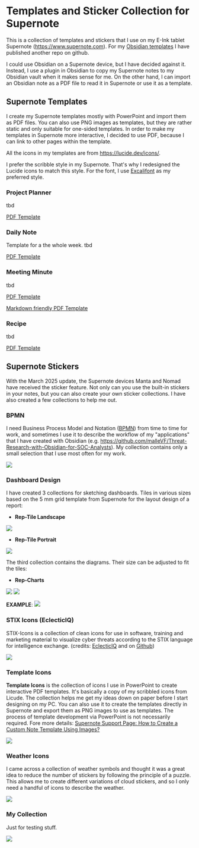 # Templates and Sticker Collection for Supernote
 
This is a collection of templates and stickers that I use on my E-Ink tablet Supernote (https://www.supernote.com).
For my [Obsidian templates](https://github.com/malleVF/Obsidian-Templates) I have published another repo on github.

I could use Obsidian on a Supernote device, but I have decided against it. Instead, I use a plugin in Obsidian to copy my Supernote notes to my Obsidian vault when it makes sense for me. On the other hand, I can import an Obsidian note as a PDF file to read it in Supernote or use it as a template. 
 
## Supernote Templates

I create my Supernote templates mostly with PowerPoint and import them as PDF files. You can also use PNG images as templates, but they are rather static and only suitable for one-sided templates. In order to make my templates in Supernote more interactive, I decided to use PDF, because I can link to other pages within the template.

All the icons in my templates are from https://lucide.dev/icons/. 

I prefer the scribble style in my Supernote. That's why I redesigned the Lucide icons to match this style. For the font, I use [Excalifont](https://plus.excalidraw.com/excalifont) as my preferred style.

### Project Planner

tbd

[PDF Template](https://github.com/malleVF/Supernote-Templates/blob/main/Files/Templates/Project%20Planner_EN_V1.pdf)

### Daily Note

Template for a the whole week.
tbd

[PDF Template](https://github.com/malleVF/Supernote-Templates/blob/main/Files/Templates/Daily-Note_EN_v1.pdf)


### Meeting Minute

tbd

[PDF Template](https://github.com/malleVF/Supernote-Templates/blob/main/Files/Templates/Meeting_Minute_EN_MD_v1.pdf)

[Markdown friendly PDF Template](https://github.com/malleVF/Supernote-Templates/blob/main/Files/Templates/Meeting_Minute_EN_MD_v1.pdf)

### Recipe

tbd

[PDF Template](https://github.com/malleVF/Supernote-Templates/blob/main/Files/Templates/Recipe_EN_V1.pdf)

## Supernote Stickers
With the March 2025 update, the Supernote devices Manta and Nomad have received the sticker feature. Not only can you use the built-in stickers in your notes, but you can also create your own sticker collections. I have also created a few collections to help me out.

### BPMN
I need Business Process Model and Notation ([BPMN](https://www.omg.org/spec/BPMN/2.0.2/PDF)) from time to time for work, and sometimes I use it to describe the workflow of my "applications" that I have created with Obsidian (e.g. https://github.com/malleVF/Threat-Research-with-Obsidian-for-SOC-Analysts). My collection contains only a small selection that I use most often for my work.

![](https://github.com/malleVF/Supernote-Templates/blob/main/Images/BPMN.png)

### Dashboard Design
I have created 3 collections for sketching dashboards.
Tiles in various sizes based on the 5 mm grid template from Supernote for the layout design of a report:

- **Rep-Tile Landscape**

![](https://github.com/malleVF/Supernote-Templates/blob/main/Images/Dashboard_Tiles_Landscape.png)

- **Rep-Tile Portrait**

![](https://github.com/malleVF/Supernote-Templates/blob/main/Images/Dashboard_Tiles_Portrait_grid-view.png)

The third collection contains the diagrams. Their size can be adjusted to fit the tiles:
- **Rep-Charts**

![](https://github.com/malleVF/Supernote-Templates/blob/main/Images/Dashboard_Content_1.png)
![](https://github.com/malleVF/Supernote-Templates/blob/main/Images/Dashboard_Content_2.png)

**EXAMPLE**:
![](https://github.com/malleVF/Supernote-Templates/blob/main/Images/Dashboard_Example_Cyber-Risk-Report.png)

### STIX Icons (EclecticIQ)
STIX-Icons is a collection of clean icons for use in software, training and marketing material to visualize cyber threats according to the STIX language for intelligence exchange. (credits: [EclecticIQ](https://blog.eclecticiq.com/our-journey-to-support-stix-2.1) and on [Github](https://github.com/eclecticiq/stix-icons))

![](https://github.com/malleVF/Supernote-Templates/blob/main/Images/STIX_Icons.png)

### Template Icons
**Template Icons** is the collection of icons I use in PowerPoint to create interactive PDF templates. It's basically a copy of my scribbled icons from Licude. The collection helps me get my ideas down on paper before I start designing on my PC. 
You can also use it to create the templates directly in Supernote and export them as PNG images to use as templates. The process of template development via PowerPoint is not necessarily required. Fore more details: [Supernote Support Page: How to Create a Custom Note Template Using Images?](https://support.supernote.com/en_US/faq/how-to-create-a-custom-note-template)

![](https://github.com/malleVF/Supernote-Templates/blob/main/Images/Template_Icons.png)

### Weather Icons
I came across a collection of weather symbols and thought it was a great idea to reduce the number of stickers by following the principle of a puzzle. This allows me to create different variations of cloud stickers, and so I only need a handful of icons to describe the weather.

![](https://github.com/malleVF/Supernote-Templates/blob/main/Images/Weather_Icons.png)

### My Collection
Just for testing stuff.

![](https://github.com/malleVF/Supernote-Templates/blob/main/Images/My_Collection.png)

